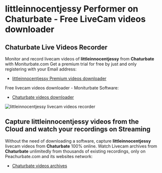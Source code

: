 # littleinnocentjessy Performer on Chaturbate - Free LiveCam videos downloader

## Chaturbate Live Videos Recorder

Monitor and record livecam videos of **littleinnocentjessy** from **Chaturbate** with Moniturbate.com
Get a premium trial for free by just and only registering with your Email address:
* [littleinnocentjessy Premium videos downloader](https://moniturbate.com/request-demo-licence-key.html)

Free livecam videos downloader - Moniturbate Software:
* [Chaturbate videos downloader](https://moniturbate.com/moniturbate-download-software.html)

![littleinnocentjessy livecam videos recorder](https://peachurnet.com/templates/moniturbate-software.png)


## Capture littleinnocentjessy videos from the Cloud and watch your recordings on Streaming

Without the need of downloading a software, capture **littleinnocentjessy** livecam videos from **Chaturbate** 100% online.
Watch Livecam archives from **Chaturbate** unlimitedly from thousands of existing recordings, only on Peachurbate.com and its websites network:
* [Chaturbate videos archives](https://peachurnet.com/)